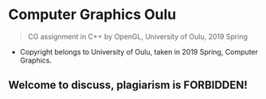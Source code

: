 # Computer Graphics Oulu
 
> CG assignment in C++ by OpenGL, University of Oulu, 2019 Spring

- Copyright belongs to University of Oulu, taken in 2019 Spring, Computer Graphics.

## Welcome to discuss, plagiarism is FORBIDDEN!
